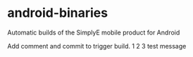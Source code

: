 # android-binaries
Automatic builds of the SimplyE mobile product for Android

Add comment and commit to trigger build.
1
2
3
test message
